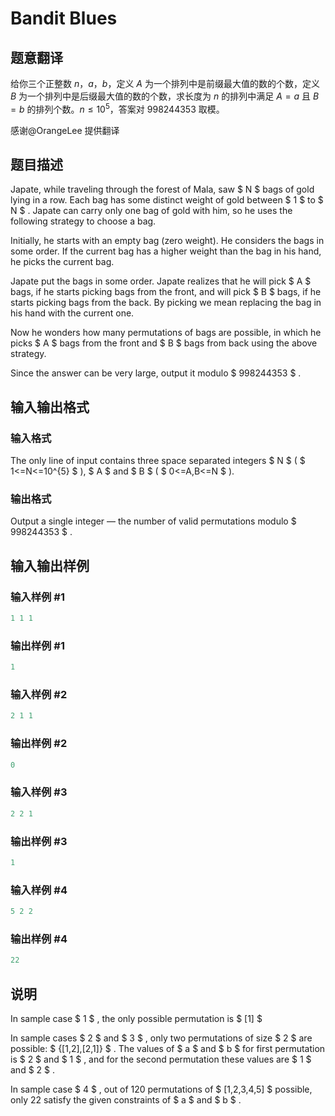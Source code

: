 # Bandit Blues

## 题意翻译

给你三个正整数 $n$，$a$，$b$，定义 $A$ 为一个排列中是前缀最大值的数的个数，定义 $B$ 为一个排列中是后缀最大值的数的个数，求长度为 $n$ 的排列中满足 $A = a$ 且 $B = b$ 的排列个数。$n \le 10^5$，答案对 $998244353$ 取模。

感谢@OrangeLee 提供翻译

## 题目描述

Japate, while traveling through the forest of Mala, saw $ N $ bags of gold lying in a row. Each bag has some distinct weight of gold between $ 1 $ to $ N $ . Japate can carry only one bag of gold with him, so he uses the following strategy to choose a bag.

Initially, he starts with an empty bag (zero weight). He considers the bags in some order. If the current bag has a higher weight than the bag in his hand, he picks the current bag.

Japate put the bags in some order. Japate realizes that he will pick $ A $ bags, if he starts picking bags from the front, and will pick $ B $ bags, if he starts picking bags from the back. By picking we mean replacing the bag in his hand with the current one.

Now he wonders how many permutations of bags are possible, in which he picks $ A $ bags from the front and $ B $ bags from back using the above strategy.

Since the answer can be very large, output it modulo $ 998244353 $ .

## 输入输出格式

### 输入格式

The only line of input contains three space separated integers $ N $ ( $ 1<=N<=10^{5} $ ), $ A $ and $ B $ ( $ 0<=A,B<=N $ ).

### 输出格式

Output a single integer — the number of valid permutations modulo $ 998244353 $ .

## 输入输出样例

### 输入样例 #1

```cpp
1 1 1

```
### 输出样例 #1

```cpp
1
```


### 输入样例 #2

```cpp
2 1 1

```
### 输出样例 #2

```cpp
0
```


### 输入样例 #3

```cpp
2 2 1

```
### 输出样例 #3

```cpp
1
```


### 输入样例 #4

```cpp
5 2 2

```
### 输出样例 #4

```cpp
22
```


## 说明

In sample case $ 1 $ , the only possible permutation is $ [1] $

In sample cases $ 2 $ and $ 3 $ , only two permutations of size $ 2 $ are possible: $ {[1,2],[2,1]} $ . The values of $ a $ and $ b $ for first permutation is $ 2 $ and $ 1 $ , and for the second permutation these values are $ 1 $ and $ 2 $ .

In sample case $ 4 $ , out of 120 permutations of $ [1,2,3,4,5] $ possible, only 22 satisfy the given constraints of $ a $ and $ b $ .

